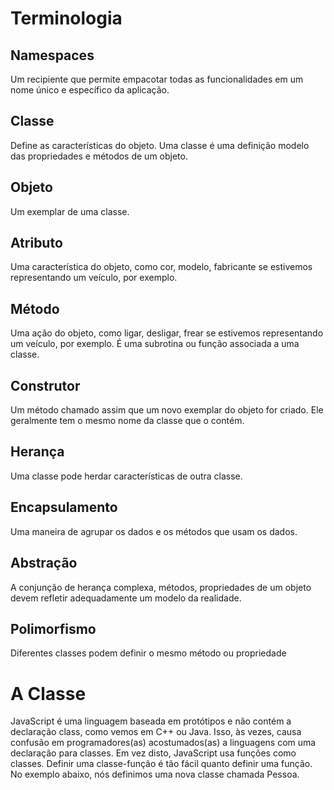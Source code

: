 # Terminologia

## Namespaces
Um recipiente que permite empacotar todas as funcionalidades em um nome único e específico da aplicação.

## Classe
Define as características do objeto. Uma classe é uma definição modelo das propriedades e métodos de um objeto.

## Objeto
Um exemplar de uma classe.

## Atributo
Uma característica do objeto, como cor, modelo, fabricante se estivemos representando um veículo, por exemplo.

## Método
Uma ação do objeto, como ligar, desligar, frear se estivemos representando um veículo, por exemplo. É uma subrotina ou função associada a uma classe.

## Construtor
Um método chamado assim que um novo exemplar do objeto for criado. Ele geralmente tem o mesmo nome da classe que o contém.

## Herança
Uma classe pode herdar características de outra classe.

## Encapsulamento
Uma maneira de agrupar os dados e os métodos que usam os dados.

## Abstração
A conjunção de herança complexa, métodos, propriedades de um objeto devem refletir adequadamente um modelo da realidade.

## Polimorfismo
Diferentes classes podem definir o mesmo método ou propriedade

# A Classe
JavaScript é uma linguagem baseada em protótipos e não contém a declaração class, como vemos em C++ ou Java. Isso, às vezes, causa confusão em programadores(as) acostumados(as) a linguagens com uma declaração para classes. Em vez disto, JavaScript usa funções como classes. Definir uma classe-função é tão fácil quanto definir uma função. No exemplo abaixo, nós definimos uma nova classe chamada Pessoa.